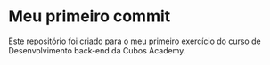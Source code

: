 # Meu primeiro commit

Este repositório foi criado para o meu primeiro exercício do curso de Desenvolvimento back-end da Cubos Academy.